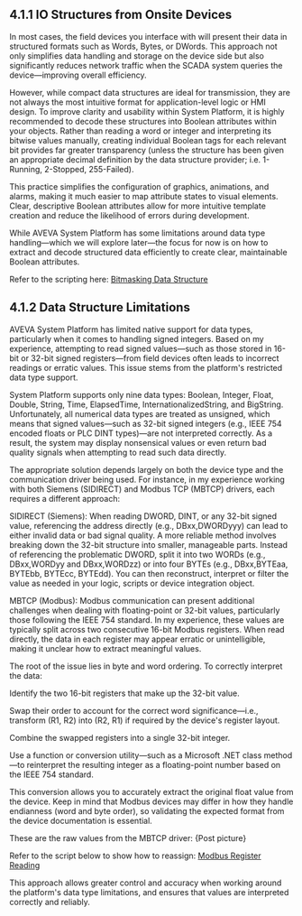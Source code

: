 ## 4.1.1 IO Structures from Onsite Devices
In most cases, the field devices you interface with will present their data in structured formats such as Words, Bytes, or DWords. This approach not only simplifies data handling and storage on the device side but also significantly reduces network traffic when the SCADA system queries the device—improving overall efficiency.

However, while compact data structures are ideal for transmission, they are not always the most intuitive format for application-level logic or HMI design. To improve clarity and usability within System Platform, it is highly recommended to decode these structures into Boolean attributes within your objects. Rather than reading a word or integer and interpreting its bitwise values manually, creating individual Boolean tags for each relevant bit provides far greater transparency (unless the structure has been given an appropriate decimal definition by the data structure provider; i.e. 1-Running, 2-Stopped, 255-Failed).

This practice simplifies the configuration of graphics, animations, and alarms, making it much easier to map attribute states to visual elements. Clear, descriptive Boolean attributes allow for more intuitive template creation and reduce the likelihood of errors during development.

While AVEVA System Platform has some limitations around data type handling—which we will explore later—the focus for now is on how to extract and decode structured data efficiently to create clear, maintainable Boolean attributes.

Refer to the scripting here:
[Bitmasking Data Structure](bitmaskingDataStructures.vb)

## 4.1.2 Data Structure Limitations
AVEVA System Platform has limited native support for data types, particularly when it comes to handling signed integers. Based on my experience, attempting to read signed values—such as those stored in 16-bit or 32-bit signed registers—from field devices often leads to incorrect readings or erratic values. This issue stems from the platform's restricted data type support.

System Platform supports only nine data types: Boolean, Integer, Float, Double, String, Time, ElapsedTime, InternationalizedString, and BigString. Unfortunately, all numerical data types are treated as unsigned, which means that signed values—such as 32-bit signed integers (e.g., IEEE 754 encoded floats or PLC DINT types)—are not interpreted correctly. As a result, the system may display nonsensical values or even return bad quality signals when attempting to read such data directly.

The appropriate solution depends largely on both the device type and the communication driver being used. For instance, in my experience working with both Siemens (SIDIRECT) and Modbus TCP (MBTCP) drivers, each requires a different approach:

SIDIRECT (Siemens):
When reading DWORD, DINT, or any 32-bit signed value, referencing the address directly (e.g., DBxx,DWORDyyy) can lead to either invalid data or bad signal quality. A more reliable method involves breaking down the 32-bit structure into smaller, manageable parts. Instead of referencing the problematic DWORD, split it into two WORDs (e.g., DBxx,WORDyy and DBxx,WORDzz) or into four BYTEs (e.g., DBxx,BYTEaa, BYTEbb, BYTEcc, BYTEdd). You can then reconstruct, interpret or filter the value as needed in your logic, scripts or device integration object.

MBTCP (Modbus):
Modbus communication can present additional challenges when dealing with floating-point or 32-bit values, particularly those following the IEEE 754 standard. In my experience, these values are typically split across two consecutive 16-bit Modbus registers. When read directly, the data in each register may appear erratic or unintelligible, making it unclear how to extract meaningful values.

The root of the issue lies in byte and word ordering. To correctly interpret the data:

Identify the two 16-bit registers that make up the 32-bit value.

Swap their order to account for the correct word significance—i.e., transform (R1, R2) into (R2, R1) if required by the device's register layout.

Combine the swapped registers into a single 32-bit integer.

Use a function or conversion utility—such as a Microsoft .NET class method—to reinterpret the resulting integer as a floating-point number based on the IEEE 754 standard.

This conversion allows you to accurately extract the original float value from the device. Keep in mind that Modbus devices may differ in how they handle endianness (word and byte order), so validating the expected format from the device documentation is essential.

These are the raw values from the MBTCP driver:
{Post picture}

Refer to the script below to show how to reassign:
[Modbus Register Reading](modbusRegRead.vb)

This approach allows greater control and accuracy when working around the platform's data type limitations, and ensures that values are interpreted correctly and reliably.
